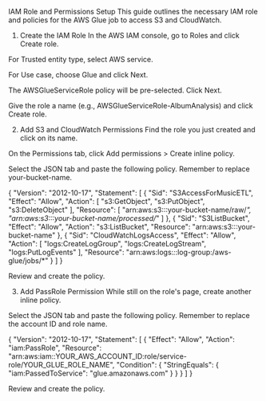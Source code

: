IAM Role and Permissions Setup
This guide outlines the necessary IAM role and policies for the AWS Glue job to access S3 and CloudWatch.

1. Create the IAM Role
In the AWS IAM console, go to Roles and click Create role.

For Trusted entity type, select AWS service.

For Use case, choose Glue and click Next.

The AWSGlueServiceRole policy will be pre-selected. Click Next.

Give the role a name (e.g., AWSGlueServiceRole-AlbumAnalysis) and click Create role.

2. Add S3 and CloudWatch Permissions
Find the role you just created and click on its name.

On the Permissions tab, click Add permissions > Create inline policy.

Select the JSON tab and paste the following policy. Remember to replace your-bucket-name.

{
    "Version": "2012-10-17",
    "Statement": [
        {
            "Sid": "S3AccessForMusicETL",
            "Effect": "Allow",
            "Action": [
                "s3:GetObject",
                "s3:PutObject",
                "s3:DeleteObject"
            ],
            "Resource": [
                "arn:aws:s3:::your-bucket-name/raw/*",
                "arn:aws:s3:::your-bucket-name/processed/*"
            ]
        },
        {
            "Sid": "S3ListBucket",
            "Effect": "Allow",
            "Action": "s3:ListBucket",
            "Resource": "arn:aws:s3:::your-bucket-name"
        },
        {
            "Sid": "CloudWatchLogsAccess",
            "Effect": "Allow",
            "Action": [
                "logs:CreateLogGroup",
                "logs:CreateLogStream",
                "logs:PutLogEvents"
            ],
            "Resource": "arn:aws:logs:*:*:log-group:/aws-glue/jobs/*"
        }
    ]
}

Review and create the policy.

3. Add PassRole Permission
While still on the role's page, create another inline policy.

Select the JSON tab and paste the following policy. Remember to replace the account ID and role name.

{
    "Version": "2012-10-17",
    "Statement": [
        {
            "Effect": "Allow",
            "Action": "iam:PassRole",
            "Resource": "arn:aws:iam::YOUR_AWS_ACCOUNT_ID:role/service-role/YOUR_GLUE_ROLE_NAME",
            "Condition": {
                "StringEquals": {
                    "iam:PassedToService": "glue.amazonaws.com"
                }
            }
        }
    ]
}

Review and create the policy.